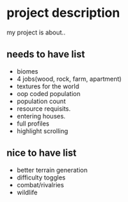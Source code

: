 # project description

my project is about..

## needs to have list
- biomes
- 4 jobs(wood, rock, farm, apartment)
- textures for the world
- oop coded population
- population count
- resource requisits.
- entering houses.
- full profiles
- highlight scrolling
## nice to have list
- better terrain generation
- difficulty toggles
- combat/rivalries
- wildlife
